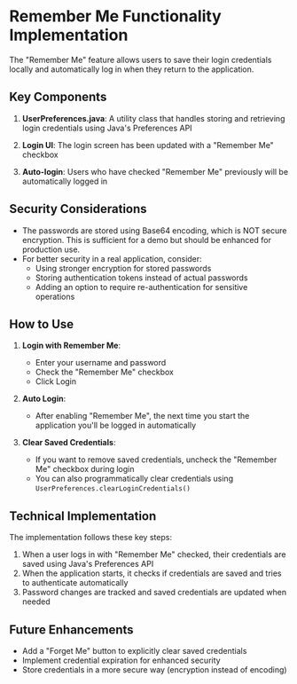 # Remember Me Functionality Implementation

The "Remember Me" feature allows users to save their login credentials locally and automatically log in when they return to the application.

## Key Components

1. **UserPreferences.java**: A utility class that handles storing and retrieving login credentials using Java's Preferences API

2. **Login UI**: The login screen has been updated with a "Remember Me" checkbox

3. **Auto-login**: Users who have checked "Remember Me" previously will be automatically logged in

## Security Considerations

- The passwords are stored using Base64 encoding, which is NOT secure encryption. This is sufficient for a demo but should be enhanced for production use.
- For better security in a real application, consider:
  - Using stronger encryption for stored passwords
  - Storing authentication tokens instead of actual passwords
  - Adding an option to require re-authentication for sensitive operations

## How to Use

1. **Login with Remember Me**:
   - Enter your username and password
   - Check the "Remember Me" checkbox
   - Click Login

2. **Auto Login**:
   - After enabling "Remember Me", the next time you start the application you'll be logged in automatically

3. **Clear Saved Credentials**:
   - If you want to remove saved credentials, uncheck the "Remember Me" checkbox during login
   - You can also programmatically clear credentials using `UserPreferences.clearLoginCredentials()`

## Technical Implementation

The implementation follows these key steps:

1. When a user logs in with "Remember Me" checked, their credentials are saved using Java's Preferences API
2. When the application starts, it checks if credentials are saved and tries to authenticate automatically
3. Password changes are tracked and saved credentials are updated when needed

## Future Enhancements

- Add a "Forget Me" button to explicitly clear saved credentials
- Implement credential expiration for enhanced security
- Store credentials in a more secure way (encryption instead of encoding)
